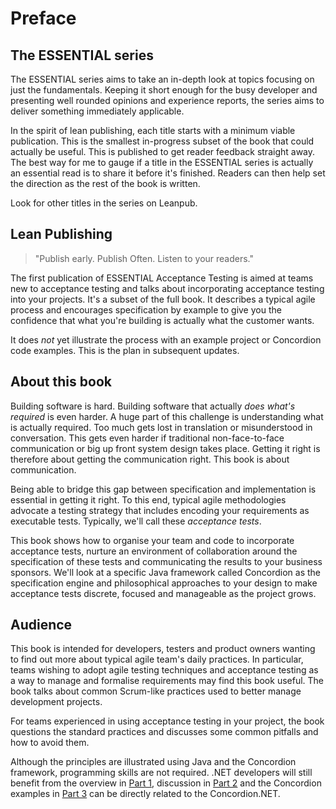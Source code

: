 # Preface

## The ESSENTIAL series

The ESSENTIAL series aims to take an in-depth look at topics focusing on just the fundamentals. Keeping it short enough for the busy developer and presenting well rounded opinions and experience reports, the series aims to deliver something immediately applicable.

In the spirit of lean publishing, each title starts with a minimum viable publication. This is the smallest in-progress subset of the book that could actually be useful. This is published to get reader feedback straight away. The best way for me to gauge if a title in the ESSENTIAL series is actually an essential read is to share it before it's finished. Readers can then help set the direction as the rest of the book is written.

Look for other titles in the series on Leanpub.

## Lean Publishing

> "Publish early. Publish Often. Listen to your readers."

The first publication of  ESSENTIAL Acceptance Testing is aimed at teams new to acceptance testing and talks about incorporating acceptance testing into your projects. It's a subset of the full book. It describes a typical agile process and encourages specification by example to give you the confidence that what you're building is actually what the customer wants.

It does _not_ yet illustrate the process with an example project or Concordion code examples. This is the plan in subsequent updates.

## About this book

Building software is hard. Building software that actually _does what's required_ is even harder. A huge part of this challenge is understanding what is actually required. Too much gets lost in translation or misunderstood in conversation. This gets even harder if traditional non-face-to-face communication or big up front system design takes place. Getting it right is therefore about getting the communication right. This book is about communication.

Being able to bridge this gap between specification and implementation is essential in getting it right. To this end, typical agile methodologies advocate a testing strategy that includes encoding your requirements as executable tests. Typically, we'll call these _acceptance tests_.

This book shows how to organise your team and code to incorporate acceptance tests, nurture an environment of collaboration around the specification of these tests and communicating the results to your business sponsors. We'll look at a specific Java framework called Concordion as the specification engine and philosophical approaches to your design to make acceptance tests discrete, focused and manageable as the project grows.


## Audience

This book is intended for developers, testers and product owners wanting to find out more about typical agile team's daily practices. In particular, teams wishing to adopt agile testing techniques and acceptance testing as a way to manage and formalise requirements may find this book useful. The book talks about common Scrum-like practices used to better manage development projects.

For teams experienced in using acceptance testing in your project, the book questions the standard practices and discusses some common pitfalls and how to avoid them.

Although the principles are illustrated using Java and the Concordion framework, programming skills are not required. .NET developers will still benefit from the overview in [Part 1](#part1), discussion in [Part 2](#part2) and the Concordion examples in [Part 3](#part3) can be directly related to the Concordion.NET.
